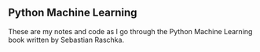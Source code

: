 ## Python Machine Learning
These are my notes and code as I go through the Python Machine Learning book written by Sebastian Raschka.
